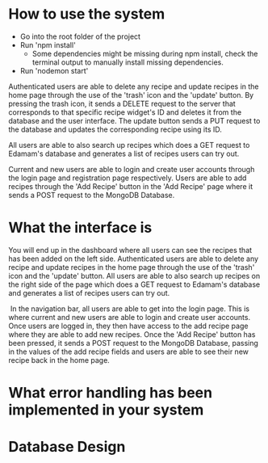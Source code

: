 # How to use the system

- Go into the root folder of the project
- Run 'npm install'
  - Some dependencies might be missing during npm install, check the terminal output to manually install missing dependencies. 
- Run 'nodemon start'

Authenticated users are able to delete any recipe and update recipes in the home page through the use of the 'trash' icon and the 'update' button. By pressing the trash icon, it sends a DELETE request to the server that corresponds to that specific recipe widget's ID and deletes it from the database and the user interface. The update button sends a PUT request to the database and updates the corresponding recipe using its ID. 

All users are able to also search up recipes which does a GET request to Edamam's database and generates a list of recipes users can try out. 

Current and new users are able to login and create user accounts through the login page and registration page respectively. Users are able to add recipes through the 'Add Recipe' button in the 'Add Recipe' page where it sends a POST request to the MongoDB Database. 

# What the interface is 

You will end up in the dashboard where all users can see the recipes that has been added on the left side. Authenticated users are able to delete any recipe and update recipes in the home page through the use of the 'trash' icon and the 'update' button. All users are able to also search up recipes on the right side of the page which does a GET request to Edamam's database and generates a list of recipes users can try out. 

​       In the navigation bar, all users are able to get into the login page. This is where current and new users are able to login and create user accounts. Once users are logged in, they then have access to the add recipe page where they are able to add new recipes. Once the 'Add Recipe' button has been pressed, it sends a POST request to the MongoDB Database, passing in the values of the add recipe fields and users are able to see their new recipe back in the home page. 

# What error handling has been implemented in your system





# Database Design



